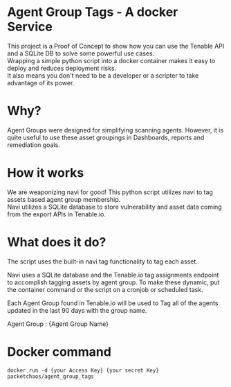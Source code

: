 # Agent Group Tags - A docker Service

This project is a Proof of Concept to show how you can use the Tenable API and a SQLite DB to solve some powerful use cases.  
Wrapping a simple python script into a docker container makes it easy to deploy and reduces deployment risks.  
It also means you don't need to be a developer or a scripter to take advantage of its power.

# Why?

Agent Groups were designed for simplifying scanning agents.  However, it is quite useful to use these asset groupings in Dashboards, reports and remediation goals.
# How it works

We are weaponizing navi for good! This python script utilizes navi to tag assets based agent group membership.  
Navi utilizes a SQLite database to store vulnerability and asset data coming from the export APIs in Tenable.io.


# What does it do?

The script uses the built-in navi tag functionality to tag each asset.

Navi uses a SQLite database and the Tenable.io tag assignments endpoint to accomplish tagging assets by agent group.  To make these dynamic, put the container command or the script on a cronjob or scheduled task.

Each Agent Group found in Tenable.io will be used to Tag all of the agents updated in the last 90 days with the group name.

Agent Group : {Agent Group Name}

# Docker command
    docker run -d {your Access Key} {your secret Key} packetchaos/agent_group_tags

